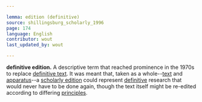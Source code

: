 ```yaml
---

lemma: edition (definitive)
source: shillingsburg_scholarly_1996
page: 174
language: English
contributor: wout
last_updated_by: wout

---
```


**definitive edition.** A descriptive term that reached prominence in the 1970s to replace [definitive text](textDefinitive.html). It was meant that, taken as a whole--[text](text.html) and [apparatus](apparatus.html)--a [scholarly edition](editionScholarly.html) could represent [definitive](definitive.html) research that would never have to be done again, though the text itself might be re-edited according to differing [principles](editorialPrinciples.html).
